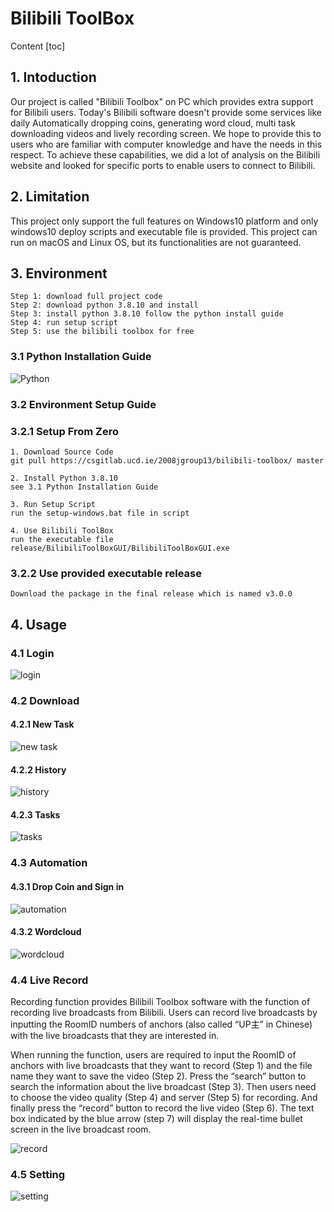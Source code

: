 # Bilibili ToolBox

Content
[toc]

## 1. Intoduction
Our project is called "Bilibili Toolbox" on PC which provides extra support for Bilibili users. Today's Bilibili software doesn't provide some services like daily Automatically dropping coins, generating word cloud, multi task downloading videos and lively recording screen. We hope to provide this to users who are familiar with computer knowledge and have the needs in this respect. To achieve these capabilities, we did a lot of analysis on the Bilibili website and looked for specific ports to enable users to connect to Bilibili. 

## 2. Limitation

This project only support the full features on Windows10 platform and only windows10 deploy scripts and executable file is provided. This project can run on macOS and Linux OS, but its functionalities are not guaranteed. 

## 3. Environment 

```
Step 1: download full project code
Step 2: download python 3.8.10 and install
Step 3: install python 3.8.10 follow the python install guide
Step 4: run setup script
Step 5: use the bilibili toolbox for free
```

### 3.1 Python Installation Guide

![Python](./pic/python.png)

### 3.2 Environment Setup Guide

### 3.2.1 Setup From Zero

```
1. Download Source Code 
git pull https://csgitlab.ucd.ie/2008jgroup13/bilibili-toolbox/ master

2. Install Python 3.8.10
see 3.1 Python Installation Guide

3. Run Setup Script
run the setup-windows.bat file in script

4. Use Bilibili ToolBox
run the executable file release/BilibiliToolBoxGUI/BilibiliToolBoxGUI.exe
```

### 3.2.2 Use provided executable release 

```
Download the package in the final release which is named v3.0.0
```

## 4. Usage

### 4.1 Login

![login](./pic/login.png)

### 4.2 Download

#### 4.2.1 New Task

![new task](./pic/download_1.png)

#### 4.2.2 History

![history](./pic/download_3.png)

#### 4.2.3 Tasks

![tasks](./pic/download_2.png)

### 4.3 Automation

#### 4.3.1 Drop Coin and Sign in

![automation](./pic/automation.png)

#### 4.3.2 Wordcloud

![wordcloud](./pic/wordcloud.png)

### 4.4 Live Record

Recording function provides Bilibili Toolbox software with the function of recording live broadcasts from Bilibili. Users can record live broadcasts by inputting the RoomID numbers of anchors (also called “UP主” in Chinese) with the live broadcasts that they are interested in. 

When running the function, users are required to input the RoomID of anchors with live broadcasts that they want to record (Step 1) and the file name they want to save the video (Step 2). Press the “search” button to search the information about the live broadcast (Step 3). Then users need to choose the video quality (Step 4) and server (Step 5) for recording. And finally press the “record” button to record the live video (Step 6). The text box indicated by the blue arrow (step 7) will display the real-time bullet screen in the live broadcast room.


![record](./pic/record.png)

### 4.5 Setting

![setting](./pic/setting.png)